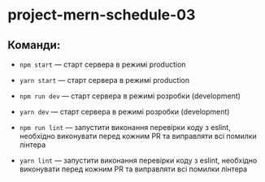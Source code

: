 # project-mern-schedule-03

## Команди:

- `npm start` &mdash; старт сервера в режимі production
- `yarn start` &mdash; старт сервера в режимі production

- `npm run dev` &mdash; старт сервера в режимі розробки (development)
- `yarn dev` &mdash; старт сервера в режимі розробки (development)

- `npm run lint` &mdash; запустити виконання перевірки коду з eslint, необхідно виконувати перед кожним PR та виправляти всі помилки лінтера
- `yarn lint` &mdash; запустити виконання перевірки коду з eslint, необхідно виконувати перед кожним PR та виправляти всі помилки лінтера
